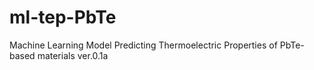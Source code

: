 # ml-tep-PbTe
Machine Learning Model Predicting Thermoelectric Properties of PbTe-based materials ver.0.1a
